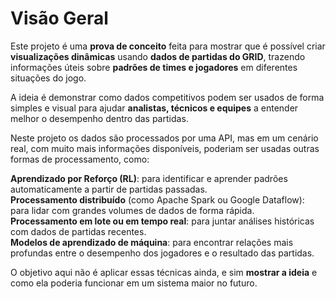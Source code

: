 # Visão Geral

Este projeto é uma **prova de conceito** feita para mostrar que é possível criar **visualizações dinâmicas** usando **dados de partidas do GRID**, trazendo informações úteis sobre **padrões de times e jogadores** em diferentes situações do jogo.

A ideia é demonstrar como dados competitivos podem ser usados de forma simples e visual para ajudar **analistas, técnicos e equipes** a entender melhor o desempenho dentro das partidas.

Neste projeto os dados são processados por uma API, mas em um cenário real, com muito mais informações disponíveis, poderiam ser usadas outras formas de processamento, como:

**Aprendizado por Reforço (RL)**: para identificar e aprender padrões automaticamente a partir de partidas passadas.  
**Processamento distribuído** (como Apache Spark ou Google Dataflow): para lidar com grandes volumes de dados de forma rápida.  
**Processamento em lote ou em tempo real**: para juntar análises históricas com dados de partidas recentes.  
**Modelos de aprendizado de máquina**: para encontrar relações mais profundas entre o desempenho dos jogadores e o resultado das partidas.

O objetivo aqui não é aplicar essas técnicas ainda, e sim **mostrar a ideia** e como ela poderia funcionar em um sistema maior no futuro.
